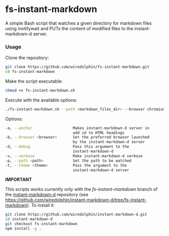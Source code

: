 fs-instant-markdown
===================

A simple Bash script that watches a given directory for markdown
files using inotifywait and PUTs the content of modified files
to the instant-markdown-d server.

### Usage

Clone the repository:
```bash
git clone https://github.com/wiredolphin/fs-instant-markdown.git
cd fs-instant-markdown
```

Make the script executable:
```bash
chmod +x fs-instant-markdown.sh
```

Execute with the available options:
```bash
./fs-instant-markdown.sh --path <markdown_files_dir> --browser chromium --anchor
```

Options:
```bash
-a, --anchor                  Makes instant-markdown-d server in
                              add id to HTML headings
-b, --browser <browser>       Set the preferred browser launched
                              by the instant-markdown-d server
-d, --debug                   Pass this argument to the
                              instant-markdown-d
-v, --verbose                 Make instant-markdown-d verbose
-p, --path <path>             Set the path to be watched
-t, --theme <theme>           Pass the argument to the
                              instant-markdown-d server
```

**IMPORTANT**

This scripts works currently only with the *fs-instant-markdown* branch
of the [instant-markdown-d](https://github.com/wiredolphin/instant-markdown-d.git)
repository (see https://github.com/wiredolphin/instant-markdown-d/tree/fs-instant-markdown).
To install it:

```bash
git clone https://github.com/wiredolphin/instant-markdown-d.git
cd instant-markdown-d
git checkout fs-instant-markdown
npm install -g .
```



